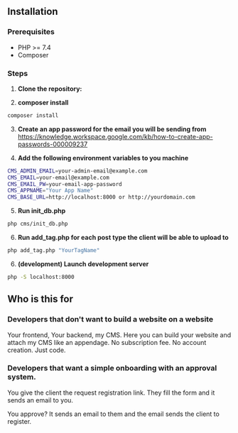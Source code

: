 ## Installation

### Prerequisites

- PHP >= 7.4
- Composer

### Steps

1. **Clone the repository:**

2. **composer install**
```sh
composer install
```

3. **Create an app password for the email you will be sending from**
https://knowledge.workspace.google.com/kb/how-to-create-app-passwords-000009237

4. **Add the following environment variables to you machine**
```sh
CMS_ADMIN_EMAIL=your-admin-email@example.com
CMS_EMAIL=your-email@example.com
CMS_EMAIL_PW=your-email-app-password
CMS_APPNAME="Your App Name"
CMS_BASE_URL=http://localhost:8000 or http://yourdomain.com
```

5. **Run init_db.php** 
```sh
php cms/init_db.php
```
6. **Run add_tag.php for each post type the client will be able to upload to**
```sh
php add_tag.php "YourTagName"
```

6. **(development) Launch development server** 
```sh
php -S localhost:8000
```


## Who is this for

### Developers that don't want to build a website on a website
Your frontend, Your backend, my CMS. Here you can build your website and attach my CMS like an appendage. No subscription fee. No account creation. Just code.

### Developers that want a simple onboarding with an approval system.
You give the client the request registration link. They fill the form and it sends an email to you. 

You approve? It sends an email to them and the email sends the client to register.



